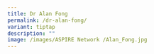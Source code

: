 ```yaml
---
title: Dr Alan Fong
permalink: /dr-alan-fong/
variant: tiptap
description: ""
image: /images/ASPIRE Network /Alan_Fong.jpg
---
```

